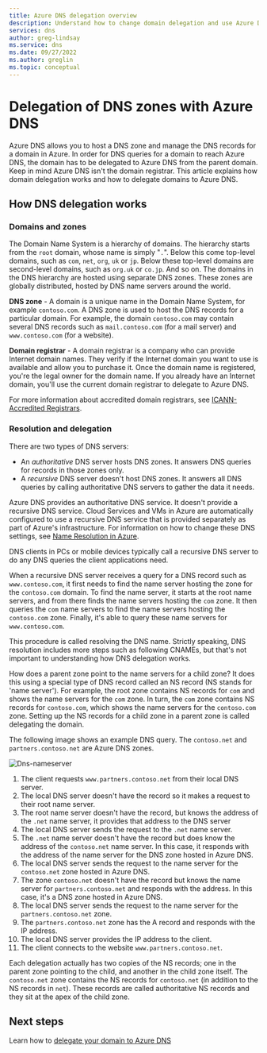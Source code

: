 ```yaml
---
title: Azure DNS delegation overview
description: Understand how to change domain delegation and use Azure DNS name servers to provide domain hosting.
services: dns
author: greg-lindsay
ms.service: dns
ms.date: 09/27/2022
ms.author: greglin
ms.topic: conceptual
---
```


# Delegation of DNS zones with Azure DNS

Azure DNS allows you to host a DNS zone and manage the DNS records for a domain in Azure. In order for DNS queries for a domain to reach Azure DNS, the domain has to be delegated to Azure DNS from the parent domain. Keep in mind Azure DNS isn't the domain registrar. This article explains how domain delegation works and how to delegate domains to Azure DNS.

## How DNS delegation works

### Domains and zones

The Domain Name System is a hierarchy of domains. The hierarchy starts from the `root` domain, whose name is simply "`.`".  Below this come top-level domains, such as `com`, `net`, `org`, `uk` or `jp`.  Below these top-level domains are second-level domains, such as `org.uk` or `co.jp`.  And so on. The domains in the DNS hierarchy are hosted using separate DNS zones. These zones are globally distributed, hosted by DNS name servers around the world.

**DNS zone** - A domain is a unique name in the Domain Name System, for example `contoso.com`. A DNS zone is used to host the DNS records for a particular domain. For example, the domain `contoso.com` may contain several DNS records such as `mail.contoso.com` (for a mail server) and `www.contoso.com` (for a website).

**Domain registrar** - A domain registrar is a company who can provide Internet domain names. They verify if the Internet domain you want to use is available and allow you to purchase it. Once the domain name is registered, you're the legal owner for the domain name. If you already have an Internet domain, you'll use the current domain registrar to delegate to Azure DNS.

For more information about accredited domain registrars, see [ICANN-Accredited Registrars](https://www.icann.org/registrar-reports/accredited-list.html).

### Resolution and delegation

There are two types of DNS servers:

* An *authoritative* DNS server hosts DNS zones. It answers DNS queries for records in those zones only.
* A *recursive* DNS server doesn't host DNS zones. It answers all DNS queries by calling authoritative DNS servers to gather the data it needs.

Azure DNS provides an authoritative DNS service.  It doesn't provide a recursive DNS service. Cloud Services and VMs in Azure are automatically configured to use a recursive DNS service that is provided separately as part of Azure's infrastructure. For information on how to change these DNS settings, see [Name Resolution in Azure](../virtual-network/virtual-networks-name-resolution-for-vms-and-role-instances.md#name-resolution-that-uses-your-own-dns-server).

DNS clients in PCs or mobile devices typically call a recursive DNS server to do any DNS queries the client applications need.

When a recursive DNS server receives a query for a DNS record such as `www.contoso.com`, it first needs to find the name server hosting the zone for the `contoso.com` domain. To find the name server, it starts at the root name servers, and from there finds the name servers hosting the `com` zone. It then queries the `com` name servers to find the name servers hosting the `contoso.com` zone.  Finally, it's able to query these name servers for `www.contoso.com`.

This procedure is called resolving the DNS name. Strictly speaking, DNS resolution includes more steps such as following CNAMEs, but that's not important to understanding how DNS delegation works.

How does a parent zone point to the name servers for a child zone? It does this using a special type of DNS record called an NS record (NS stands for 'name server'). For example, the root zone contains NS records for `com` and shows the name servers for the `com` zone. In turn, the `com` zone contains NS records for `contoso.com`, which shows the name servers for the `contoso.com` zone. Setting up the NS records for a child zone in a parent zone is called delegating the domain.

The following image shows an example DNS query. The `contoso.net` and `partners.contoso.net` are Azure DNS zones.

![Dns-nameserver](./media/dns-domain-delegation/image1.png)

1. The client requests `www.partners.contoso.net` from their local DNS server.
2. The local DNS server doesn't have the record so it makes a request to their root name server.
3. The root name server doesn't have the record, but knows the address of the `.net` name server, it provides that address to the DNS server
4. The local DNS server sends the request to the `.net` name server.
5. The `.net` name server doesn't have the record but does know the address of the `contoso.net` name server. In this case, it responds with the address of the name server for the DNS zone hosted in Azure DNS.
6. The local DNS server sends the request to the name server for the `contoso.net` zone hosted in Azure DNS.
7. The zone `contoso.net` doesn't have the record but knows the name server for `partners.contoso.net` and responds with the address. In this case, it's a DNS zone hosted in Azure DNS.
8. The local DNS server sends the request to the name server for the `partners.contoso.net` zone.
9. The `partners.contoso.net` zone has the A record and responds with the IP address.
10. The local DNS server provides the IP address to the client.
11. The client connects to the website `www.partners.contoso.net`.

Each delegation actually has two copies of the NS records; one in the parent zone pointing to the child, and another in the child zone itself. The `contoso.net` zone contains the NS records for `contoso.net` (in addition to the NS records in `net`). These records are called authoritative NS records and they sit at the apex of the child zone.

## Next steps

Learn how to [delegate your domain to Azure DNS](dns-delegate-domain-azure-dns.md)
